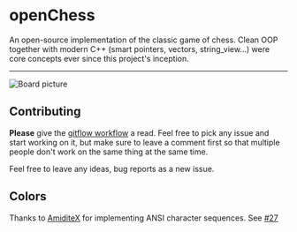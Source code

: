 # openChess

An open-source implementation of the classic game of chess. Clean OOP together with modern C++ (smart pointers, vectors, string_view...) were core concepts ever since this project's inception.

---

![Board picture](https://i.imgur.com/sMmHHXc.png)


## Contributing

**Please** give the [gitflow workflow](https://www.atlassian.com/git/tutorials/comparing-workflows#gitflow-workflow) a read. Feel free to pick any issue and start working on it, but make sure to leave a comment first so that multiple people don't work on the same thing at the same time.

Feel free to leave any ideas, bug reports as a new issue.

## Colors

Thanks to [AmiditeX](https://github.com/AmiditeX) for implementing ANSI character sequences. See [#27](https://github.com/finicu212/openChess/issues/27)
